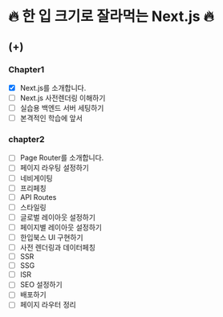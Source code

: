 # :fire: 한 입 크기로 잘라먹는 Next.js :fire:

## (+)

### Chapter1

- [x] Next.js를 소개합니다.
- [ ] Next.js 사전렌더링 이해하기
- [ ] 실습용 백엔드 서버 세팅하기
- [ ] 본격적인 학습에 앞서

### chapter2

- [ ] Page Router를 소개합니다.
- [ ] 페이지 라우팅 설정하기
- [ ] 네비게이팅
- [ ] 프리페칭
- [ ] API Routes
- [ ] 스타일링
- [ ] 글로벌 레이아웃 설정하기
- [ ] 페이지별 레이아웃 설정하기
- [ ] 한입북스 UI 구현하기
- [ ] 사전 렌더링과 데이터페칭
- [ ] SSR
- [ ] SSG
- [ ] ISR
- [ ] SEO 설정하기
- [ ] 배포하기
- [ ] 페이지 라우터 정리
